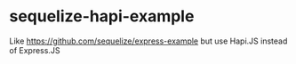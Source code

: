 sequelize-hapi-example
======================

Like https://github.com/sequelize/express-example but use Hapi.JS instead of Express.JS

